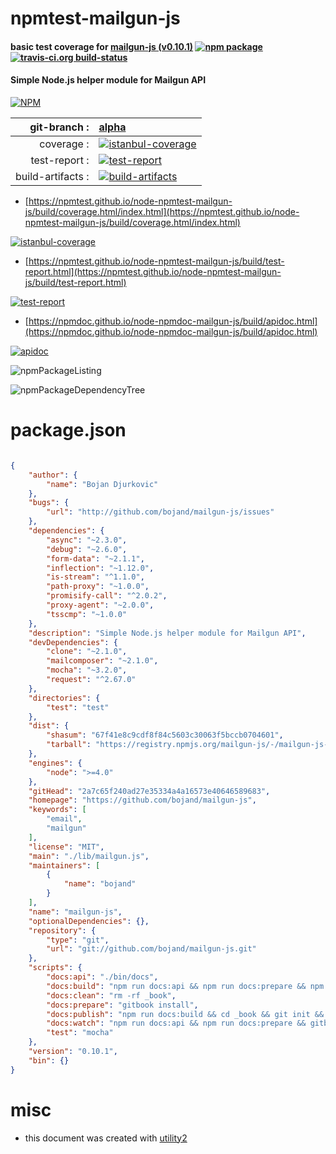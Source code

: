 # npmtest-mailgun-js

#### basic test coverage for  [mailgun-js (v0.10.1)](https://github.com/bojand/mailgun-js)  [![npm package](https://img.shields.io/npm/v/npmtest-mailgun-js.svg?style=flat-square)](https://www.npmjs.org/package/npmtest-mailgun-js) [![travis-ci.org build-status](https://api.travis-ci.org/npmtest/node-npmtest-mailgun-js.svg)](https://travis-ci.org/npmtest/node-npmtest-mailgun-js)

#### Simple Node.js helper module for Mailgun API

[![NPM](https://nodei.co/npm/mailgun-js.png?downloads=true&downloadRank=true&stars=true)](https://www.npmjs.com/package/mailgun-js)

| git-branch : | [alpha](https://github.com/npmtest/node-npmtest-mailgun-js/tree/alpha)|
|--:|:--|
| coverage : | [![istanbul-coverage](https://npmtest.github.io/node-npmtest-mailgun-js/build/coverage.badge.svg)](https://npmtest.github.io/node-npmtest-mailgun-js/build/coverage.html/index.html)|
| test-report : | [![test-report](https://npmtest.github.io/node-npmtest-mailgun-js/build/test-report.badge.svg)](https://npmtest.github.io/node-npmtest-mailgun-js/build/test-report.html)|
| build-artifacts : | [![build-artifacts](https://npmtest.github.io/node-npmtest-mailgun-js/glyphicons_144_folder_open.png)](https://github.com/npmtest/node-npmtest-mailgun-js/tree/gh-pages/build)|

- [https://npmtest.github.io/node-npmtest-mailgun-js/build/coverage.html/index.html](https://npmtest.github.io/node-npmtest-mailgun-js/build/coverage.html/index.html)

[![istanbul-coverage](https://npmtest.github.io/node-npmtest-mailgun-js/build/screenCapture.buildCi.browser.%252Ftmp%252Fbuild%252Fcoverage.lib.html.png)](https://npmtest.github.io/node-npmtest-mailgun-js/build/coverage.html/index.html)

- [https://npmtest.github.io/node-npmtest-mailgun-js/build/test-report.html](https://npmtest.github.io/node-npmtest-mailgun-js/build/test-report.html)

[![test-report](https://npmtest.github.io/node-npmtest-mailgun-js/build/screenCapture.buildCi.browser.%252Ftmp%252Fbuild%252Ftest-report.html.png)](https://npmtest.github.io/node-npmtest-mailgun-js/build/test-report.html)

- [https://npmdoc.github.io/node-npmdoc-mailgun-js/build/apidoc.html](https://npmdoc.github.io/node-npmdoc-mailgun-js/build/apidoc.html)

[![apidoc](https://npmdoc.github.io/node-npmdoc-mailgun-js/build/screenCapture.buildCi.browser.%252Ftmp%252Fbuild%252Fapidoc.html.png)](https://npmdoc.github.io/node-npmdoc-mailgun-js/build/apidoc.html)

![npmPackageListing](https://npmtest.github.io/node-npmtest-mailgun-js/build/screenCapture.npmPackageListing.svg)

![npmPackageDependencyTree](https://npmtest.github.io/node-npmtest-mailgun-js/build/screenCapture.npmPackageDependencyTree.svg)



# package.json

```json

{
    "author": {
        "name": "Bojan Djurkovic"
    },
    "bugs": {
        "url": "http://github.com/bojand/mailgun-js/issues"
    },
    "dependencies": {
        "async": "~2.3.0",
        "debug": "~2.6.0",
        "form-data": "~2.1.1",
        "inflection": "~1.12.0",
        "is-stream": "^1.1.0",
        "path-proxy": "~1.0.0",
        "promisify-call": "^2.0.2",
        "proxy-agent": "~2.0.0",
        "tsscmp": "~1.0.0"
    },
    "description": "Simple Node.js helper module for Mailgun API",
    "devDependencies": {
        "clone": "~2.1.0",
        "mailcomposer": "~2.1.0",
        "mocha": "~3.2.0",
        "request": "^2.67.0"
    },
    "directories": {
        "test": "test"
    },
    "dist": {
        "shasum": "67f41e8c9cdf8f84c5603c30063f5bccb0704601",
        "tarball": "https://registry.npmjs.org/mailgun-js/-/mailgun-js-0.10.1.tgz"
    },
    "engines": {
        "node": ">=4.0"
    },
    "gitHead": "2a7c65f240ad27e35334a4a16573e40646589683",
    "homepage": "https://github.com/bojand/mailgun-js",
    "keywords": [
        "email",
        "mailgun"
    ],
    "license": "MIT",
    "main": "./lib/mailgun.js",
    "maintainers": [
        {
            "name": "bojand"
        }
    ],
    "name": "mailgun-js",
    "optionalDependencies": {},
    "repository": {
        "type": "git",
        "url": "git://github.com/bojand/mailgun-js.git"
    },
    "scripts": {
        "docs:api": "./bin/docs",
        "docs:build": "npm run docs:api && npm run docs:prepare && npm run docs:clean && gitbook build",
        "docs:clean": "rm -rf _book",
        "docs:prepare": "gitbook install",
        "docs:publish": "npm run docs:build && cd _book && git init && git commit --allow-empty -m 'Update docs' && git checkout -b gh-pages && git add . && git commit -am 'Update docs' && git push https://github.com/bojand/mailgun-js.git gh-pages --force",
        "docs:watch": "npm run docs:api && npm run docs:prepare && gitbook serve",
        "test": "mocha"
    },
    "version": "0.10.1",
    "bin": {}
}
```



# misc
- this document was created with [utility2](https://github.com/kaizhu256/node-utility2)
